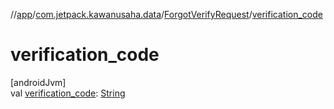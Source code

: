 //[app](../../../index.md)/[com.jetpack.kawanusaha.data](../index.md)/[ForgotVerifyRequest](index.md)/[verification_code](verification_code.md)

# verification_code

[androidJvm]\
val [verification_code](verification_code.md): [String](https://kotlinlang.org/api/latest/jvm/stdlib/kotlin/-string/index.html)
